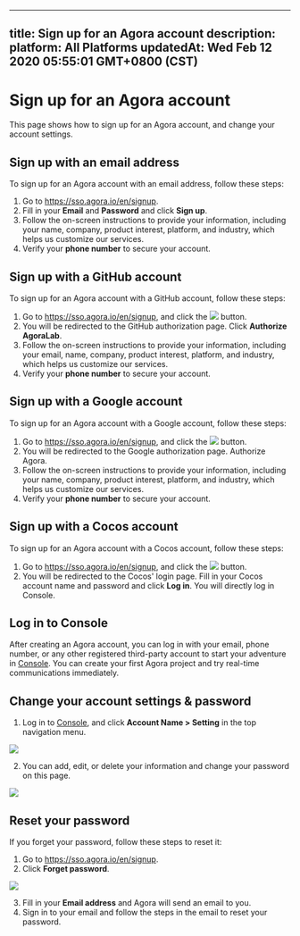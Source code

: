 
---
title: Sign up for an Agora account
description: 
platform: All Platforms
updatedAt: Wed Feb 12 2020 05:55:01 GMT+0800 (CST)
---
# Sign up for an Agora account
This page shows how to sign up for an Agora account, and change your account settings.

## Sign up with an email address
To sign up for an Agora account with an email address, follow these steps:

1. Go to https://sso.agora.io/en/signup.
2. Fill in your **Email** and **Password** and click **Sign up**.
3. Follow the on-screen instructions to provide your information, including your name, company, product interest, platform, and industry, which helps us customize our services.
4. Verify your **phone number** to secure your account.

## Sign up with a GitHub account

To sign up for an Agora account with a GitHub account, follow these steps:

1. Go to https://sso.agora.io/en/signup, and click the ![](https://web-cdn.agora.io/docs-files/1569295926426) button.
2. You will be redirected to the GitHub authorization page. Click **Authorize AgoraLab**.
3. Follow the on-screen instructions to provide your information, including your email, name, company, product interest, platform, and industry, which helps us customize our services.
4. Verify your **phone number** to secure your account.

## Sign up with a Google account

To sign up for an Agora account with a Google account, follow these steps:

1. Go to https://sso.agora.io/en/signup, and click the ![](https://web-cdn.agora.io/docs-files/1569302689210) button.
2. You will be redirected to the Google authorization page. Authorize Agora.
3. Follow the on-screen instructions to provide your information, including your name, company, product interest, platform, and industry, which helps us customize our services.
4. Verify your **phone number** to secure your account.

## Sign up with a Cocos account

To sign up for an Agora account with a Cocos account, follow these steps:

1. Go to https://sso.agora.io/en/signup, and click the ![](https://web-cdn.agora.io/docs-files/1569295962944) button.
2. You will be redirected to the Cocos' login page. Fill in your Cocos account name and password and click **Log in**. You will directly log in Console.

## Log in to Console

After creating an Agora account, you can log in with your email, phone number, or any other registered third-party account to start your adventure in [Console](https://dashboard.agora.io).  You can create your first Agora project and try real-time communications immediately.

## Change your account settings & password

1. Log in to [Console](https://dashboard.agora.io), and click  **Account Name > Setting** in the top navigation menu.

![](https://web-cdn.agora.io/docs-files/1565244190495)

2. You can add, edit, or delete your information and change your password on this page. 

![](https://web-cdn.agora.io/docs-files/1565244202054)


## Reset your password

If you forget your password, follow these steps to reset it:

1. Go to https://sso.agora.io/en/signup.
2. Click **Forget password**.

![](https://web-cdn.agora.io/docs-files/1569312325155)

3. Fill in your **Email address** and Agora will send an email to you.
4. Sign in to your email and follow the steps in the email to reset your password.
